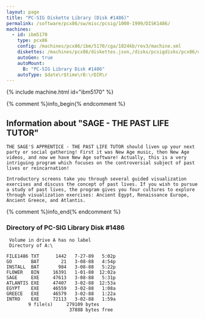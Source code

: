 ```yaml
---
layout: page
title: "PC-SIG Diskette Library (Disk #1486)"
permalink: /software/pcx86/sw/misc/pcsig/1000-1999/DISK1486/
machines:
  - id: ibm5170
    type: pcx86
    config: /machines/pcx86/ibm/5170/cga/1024kb/rev3/machine.xml
    diskettes: /machines/pcx86/diskettes.json,/disks/pcsigdisks/pcx86/diskettes.json
    autoGen: true
    autoMount:
      B: "PC-SIG Library Disk #1486"
    autoType: $date\r$time\rB:\rDIR\r
---
```


{% include machine.html id="ibm5170" %}

{% comment %}info_begin{% endcomment %}

## Information about "SAGE - THE PAST LIFE TUTOR"

    THE SAGE'S APPRENTICE - THE PAST LIFE TUTOR should liven up your next
    party or social gathering! First it was New Age music, then New Age
    videos, and now we have New Age software! Actually, this is a very
    intriguing program which focuses on the controversial subject of past
    lives or reincarnation!
    
    Introductory screens take you through several guided visualization
    exercises and discuss the concept of past lives. If you wish to pursue
    a study of past lives, the program gives you four cultures to explore
    through visualization exercises: Ancient Egypt, Renaissance Europe,
    Ancient Greece, and Atlantis.
{% comment %}info_end{% endcomment %}


### Directory of PC-SIG Library Disk #1486

     Volume in drive A has no label
     Directory of A:\

    FILE1486 TXT      1442   7-27-89   5:02p
    GO       BAT        21   3-08-88   4:54p
    INSTALL  BAT       984   3-08-88   5:22p
    FLOWER   BIN     16391   1-01-80  12:02a
    SAGE     EXE     47613   3-08-88   5:31p
    ATLANTIS EXE     47407   3-02-88  12:53a
    EGYPT    EXE     46559   3-02-88   1:08a
    GREECE   EXE     46579   3-02-88   1:22a
    INTRO    EXE     72113   3-02-88   1:59a
            9 file(s)     279109 bytes
                           37888 bytes free
